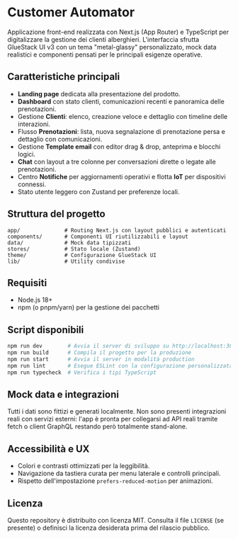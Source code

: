 # Customer Automator

Applicazione front-end realizzata con Next.js (App Router) e TypeScript per digitalizzare la gestione dei clienti alberghieri. L'interfaccia sfrutta GlueStack UI v3 con un tema "metal-glassy" personalizzato, mock data realistici e componenti pensati per le principali esigenze operative.

## Caratteristiche principali
- **Landing page** dedicata alla presentazione del prodotto.
- **Dashboard** con stato clienti, comunicazioni recenti e panoramica delle prenotazioni.
- Gestione **Clienti**: elenco, creazione veloce e dettaglio con timeline delle interazioni.
- Flusso **Prenotazioni**: lista, nuova segnalazione di prenotazione persa e dettaglio con comunicazioni.
- Gestione **Template email** con editor drag & drop, anteprima e blocchi logici.
- **Chat** con layout a tre colonne per conversazioni dirette o legate alle prenotazioni.
- Centro **Notifiche** per aggiornamenti operativi e flotta **IoT** per dispositivi connessi.
- Stato utente leggero con Zustand per preferenze locali.

## Struttura del progetto
```
app/              # Routing Next.js con layout pubblici e autenticati
components/       # Componenti UI riutilizzabili e layout
data/             # Mock data tipizzati
stores/           # Stato locale (Zustand)
theme/            # Configurazione GlueStack UI
lib/              # Utility condivise
```

## Requisiti
- Node.js 18+
- npm (o pnpm/yarn) per la gestione dei pacchetti

## Script disponibili
```bash
npm run dev        # Avvia il server di sviluppo su http://localhost:3000
npm run build      # Compila il progetto per la produzione
npm run start      # Avvia il server in modalità production
npm run lint       # Esegue ESLint con la configurazione personalizzata
npm run typecheck  # Verifica i tipi TypeScript
```

## Mock data e integrazioni
Tutti i dati sono fittizi e generati localmente. Non sono presenti integrazioni reali con servizi esterni: l'app è pronta per collegarsi ad API reali tramite fetch o client GraphQL restando però totalmente stand-alone.

## Accessibilità e UX
- Colori e contrasti ottimizzati per la leggibilità.
- Navigazione da tastiera curata per menu laterale e controlli principali.
- Rispetto dell'impostazione `prefers-reduced-motion` per animazioni.

## Licenza
Questo repository è distribuito con licenza MIT. Consulta il file `LICENSE` (se presente) o definisci la licenza desiderata prima del rilascio pubblico.
